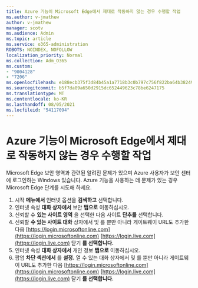 ```yaml
---
title: Azure 기능이 Microsoft Edge에서 제대로 작동하지 않는 경우 수행할 작업
ms.author: v-jmathew
author: v-jmathew
manager: scotv
ms.audience: Admin
ms.topic: article
ms.service: o365-administration
ROBOTS: NOINDEX, NOFOLLOW
localization_priority: Normal
ms.collection: Adm_O365
ms.custom:
- "9004128"
- "7206"
ms.openlocfilehash: e188ecb375f3d84b45a1a7718b3c0b797c756f822ba64b3824976fe79c1e8298
ms.sourcegitcommit: b5f7da89a650d2915dc652449623c78be6247175
ms.translationtype: MT
ms.contentlocale: ko-KR
ms.lasthandoff: 08/05/2021
ms.locfileid: "54117094"
---
```

# <a name="what-to-do-if-azure-features-dont-work-properly-in-microsoft-edge"></a>Azure 기능이 Microsoft Edge에서 제대로 작동하지 않는 경우 수행할 작업

Microsoft Edge 보안 영역과 관련된 알려진 문제가 있으며 Azure 사용자가 보안 센터에 로그인하는 Windows 있습니다. [](https://go.microsoft.com/fwlink/?linkid=2140608) Azure 기능을 사용하는 데 문제가 있는 경우 Microsoft Edge 단계를 시도해 하세요.

1. 시작 **메뉴에서** 인터넷 옵션을 **검색하고** 선택합니다.
2. 인터넷 속성 **대화 상자에서** 보안 **탭으로** 이동하십시오.
3. 신뢰할 수 **있는 사이트 영역** 을 선택한 다음 사이트 **단추를** 선택합니다.
4. 신뢰할 **수 있는 사이트 대화** 상자에서 및 를 뿐만 아니라 게이트웨이 URL도 추가한 다음 [https://login.microsoftonline.com](https://login.microsoftonline.com) [https://login.live.com](https://login.live.com) 닫기 **를 선택합니다.**
5. 인터넷 속성 **대화 상자에서** 개인 정보 **탭으로** 이동하십시오.
6. 팝업 **차단 섹션에서** 를 **설정.** 열 수 있는 대화 상자에서 및 를 뿐만 아니라 게이트웨이 URL도 추가한 다음 [https://login.microsoftonline.com](https://login.microsoftonline.com) [https://login.live.com](https://login.live.com) 닫기 **를 선택합니다.**
